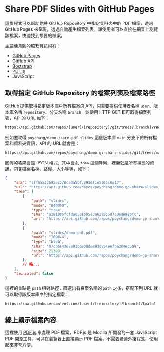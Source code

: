 # Share PDF Slides with GitHub Pages

這隻程式可以幫助你將 GitHub Repository 中指定資料夾中的 PDF 檔案，透過 GitHub Pages 來呈現。透過自動產生檔案列表，讓使用者可以直接在網頁上瀏覽該檔案，快速找到想要的檔案。

主要使用到的服務與技術有：

- [GitHub Pages](https://pages.github.com/)
- [GitHub API](https://docs.github.com/en/rest)
- [Bootstrap](https://getbootstrap.com/)
- [PDF.js](https://mozilla.github.io/pdf.js/)
- JavaScript

## 取得指定 GitHub Repository 的檔案列表及檔案路徑

GitHub 提供取得指定版本庫中所有檔案的 API，只需要提供使用者名稱 `user`、版本庫名稱 `repository`、分支名稱 `branch`，並使用 HTTP GET 即可取得檔案列表，API 的 URL 如下：

```bash
https://api.github.com/repos/[user]/[repository]/git/trees/[branch]?recursive=1
```

例如要取得 `poychang/demo-share-pdf-slides` 這個版本庫 `main` 分支下的所有檔案和資料夾資訊，API 的 URL 就會是：

```bash
https://api.github.com/repos/poychang/demo-gp-share-slides/git/trees/master?recursive=1
```

回傳的結果會是 JSON 格式，其中會友 `tree` 這個陣列，裡面就是所有檔案的資訊，包含檔案名稱、路徑、大小等等，如下：

```json
{
    "sha": "7ff86a22bd5ec278ca0a5bfc8916f1e5103c6a17",
    "url": "https://api.github.com/repos/poychang/demo-gp-share-slides/git/trees/7ff86a22bd5ec278ca0a5bfc8916f1e5103c6a17",
    "tree": [
        {
            "path": "slides",
            "mode": "040000",
            "type": "tree",
            "sha": "a191896fcfda0581b95e3a63e5b5d7a06ae98bfc",
            "url": "https://api.github.com/repos/poychang/demo-gp-share-slides/git/trees/a191896fcfda0581b95e3a63e5b5d7a06ae98bfc"
        },
        {
            "path": "slides/demo-pdf.pdf",
            "mode": "100644",
            "type": "blob",
            "sha": "07cb664367e91b6e00dee93d834eefba264ec6a9",
            "size": 21309,
            "url": "https://api.github.com/repos/poychang/demo-gp-share-slides/git/blobs/07cb664367e91b6e00dee93d834eefba264ec6a9"
        },
        // 略...
    ],
    "truncated": false
}
```

這裡的重點是 `path` 相對路徑，篩選出有檔案名稱的 `path` 之後，搭配下列 URL 就可以取得該版本庫中的指定檔案：

```bash
https://raw.githubusercontent.com/[user]/[repository]/[branch]/[path]
```

## 線上顯示檔案內容

這裡使用 [PDF.js](https://mozilla.github.io/pdf.js/) 來處理 PDF 檔案，PDF.js 是 Mozilla 所開發的一套 JavaScript PDF 開源工具，可以在瀏覽器上直接顯示 PDF 檔案，不需要透過外掛程式，使用起來非常方便。
